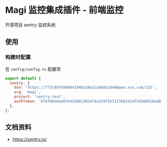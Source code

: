 # Magi 监控集成插件 - 前端监控

开源项目 sentry 监控系统

## 使用

### 构建时配置

在 `config/config.ts` 配置项

```js
export default {
  sentry: {
    dsn: 'https://773c0dfd960642948a26e2ca660ac0e9@www.xxx.com/133',
    org: 'magi',
    project: 'sentry-test',
    authToken: 'b7bf0bdda6034425801302474a31975b7117681d14f54568816ed81d542b2b3b',
  },
};
```

## 文档资料

- https://sentry.io/
